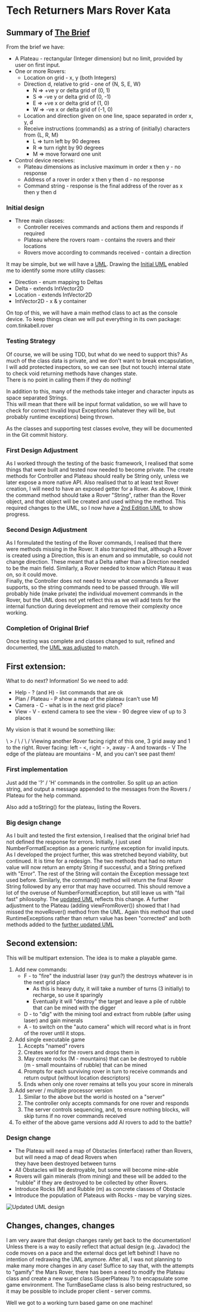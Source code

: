 # Tech Returners Mars Rover Kata

## Summary of [The Brief]() 

From the brief we have:
* A Plateau - rectangular (Integer dimension) but no limit, provided by user on first input.
* One or more Rovers:
  * Location on grid - x, y (both Integers)
  * Direction d, relative to grid - one of {N, S, E, W} 
    * N => +ve y or delta grid of (0, 1)
    * S => -ve y or delta grid of (0, -1)
    * E => +ve x or delta grid of (1, 0)
    * W => -ve x or delta grid of (-1, 0)
  * Location and direction given on one line, space separated in order x, y, d
  * Receive instructions (commands) as a string of (initially) characters from {L, R, M}
    * L => turn left by 90 degrees
    * R => turn right by 90 degrees
    * M => move forward one unit
* Control device receives:
  * Plateau dimensions as inclusive maximum in order x then y - no response
  * Address of a rover in order x then y then d - no response
  * Command string - response is the final address of the rover as x then y then d 

### Initial design

* Three main classes:
  * Controller receives commands and actions them and responds if required
  * Plateau where the rovers roam - contains the rovers and their locations
  * Rovers move according to commands received - contain a direction

It may be simple, but we will have a [UML](doc/Mars.drawio). 
Drawing the [Initial UML](doc/Mars1UML.jpg) enabled me to identify some more utility classes:

* Direction - enum mapping to Deltas
* Delta - extends IntVector2D
* Location - extends IntVector2D
* IntVector2D - x & y container

On top of this, we will have a main method class to act as the console device.
To keep things clean we will put everything in its own package: com.tinkabell.rover

### Testing Strategy

Of course, we will be using TDD, but what do we need to support this?  As much of the class data is private,
and we don't want to break encapsulation, I will add protected inspectors, so we can see (but not touch) 
internal state to check void returning methods have changes state.  
There is no point in calling them if they do nothing!

In addition to this, many of the methods take integer and character inputs as space separated Strings.  
This will mean that there will be input format validation, so we will have to check for correct 
Invalid Input Exceptions (whatever they will be, but probably runtime exceptions) being thrown.

As the classes and supporting test classes evolve, they will be documented in the Git commit history. 

### First Design Adjustment

As I worked through the testing of the basic framework, I realised that some things that were built and tested
now needed to become private.  The create methods for Controller and Plateau should really be String only, 
unless we later expose a more native API.  Also realised that to at least test Rover creation, I will need 
to have an exposed getter for a Rover.  As above, I think the command method should take a Rover "String", 
rather than the Rover object, and that object will be created and used withing the method.  This required changes 
to the UML, so I now have a [2nd Edition UML](doc/Mars2UML.jpg) to show progress.

### Second Design Adjustment

As I formulated the testing of the Rover commands, I realised that there were methods missing in the Rover.
It also transpired that, although a Rover is created using a Direction, this is an enum and so immutable, 
so could not change direction.  These meant that a Delta rather than a Direction needed to be the main field.
Similarly, a Rover needed to know which Plateau it was on, so it could move.  
Finally, the Controller does not need to know what commands a Rover supports, so the string commands 
need to be passed through.  We will probably hide (make private) the individual movement commands in the Rover,
but the UML does not yet reflect this as we will add tests for the internal function during development and remove
their complexity once working.

### Completion of Original Brief

Once testing was complete and classes changed to suit, refined and documented, 
the [UML was adjusted](doc/Mars4UML.jpg) to match.

## First extension:

What to do next?  Information! So we need to add:

* Help - ? (and H) - list commands that are ok
* Plan / Plateau - P show a map of the plateau (can't use M)
* Camera - C - what is in the next grid place?
* View - V - extend camera to see the view - 90 degree view of up to 3 places 

My vision is that it wound be something like:

\   > /
 \   /
  \ /
Viewing another Rover facing right of this one, 3 grid away and 1 to the right.
Rover facing: left - <, right - >, away - A and towards - V
The edge of the plateau are mountains - M, and you can't see past them!

### First implementation

Just add the '?' / 'H' commands in the controller.  So split up an action string, and output a message 
appended to the messages from the Rovers / Plateau for the help command.

Also add a toString() for the plateau, listing the Rovers.

### Big design change

As I built and tested the first extension, I realised that the original brief had not defined the response
for errors.  Initially, I just used NumberFormatException as a generic runtime exception for invalid inputs.
As I developed the project further, this was stretched beyond viability, but continued.  It is time for a redesign.
The two methods that had no return value will now return an empty String if successful, and a String prefixed with
"Error".  The rest of the String will contain the Exception message text used before.  Similarly, the command() 
method will return the final Rover String followed by any error that may have occurred. 
This should remove a lot of the overuse of NumberFormatException, but still leave us with "fail fast" philosophy.
The [updated UML](doc/Mars5UML.jpg) reflects this change.
A further adjustment to the Plateau (adding viewFromRover()) showed that I had missed the moveRover() method from the
UML.  Again this method that used RuntimeExceptions rather than return value has been "corrected" and both methods
added to the [further updated UML](doc/Mars6UML.jpg)

## Second extension:

This will be multipart extension.  The idea is to make a playable game.

1. Add new commands:
   * F - to "fire" the industrial laser (ray gun?) the destroys whatever is in the next grid place
     * As this is heavy duty, it will take a number of turns (3 initially) to recharge, so use it sparingly
     * Eventually it will "destroy" the target and leave a pile of rubble that can be mined with the digger
   * D - to "dig" with the mining tool and extract from rubble (after using laser) and gain minerals
   * A - to switch on the "auto camera" which will record what is in front of the rover until it stops.   
2. Add single executable game
   1. Accepts "named" rovers
   2. Creates world for the rovers and drops them in
   3. May create rocks (M - mountains) that can be destroyed to rubble (m - small mountains of rubble) that can be mined
   4. Prompts for each surviving rover in turn to receive commands and return output (without location descriptors)
   5. Ends when only one rover remains at tells you your score in minerals
3. Add server / multiple processor version
   1. Similar to the above but the world is hosted on a "server"
   2. The controller only accepts commands for one rover and responds
   3. The server controls sequencing, and, to ensure nothing blocks, will skip turns if no rover commands received
4. To either of the above game versions add AI rovers to add to the battle?

### Design change

* The Plateau will need a map of Obstacles (interface) rather than Rovers, but will need a map of dead Rovers when  
  they have been destroyed between turns
* All Obstacles will be destroyable, but some will become mine-able
* Rovers will gain minerals (from mining) and these will be added to the "rubble" if they are destroyed to be collected
  by other Rovers.
* Introduce Rocks (M) and Rubble (m) as concrete classes of Obstacle
* Introduce the population of Plateaus with Rocks - may be varying sizes.

![Updated UML design](doc/Mars7UML.jpg)

## Changes, changes, changes

I am very aware that design changes rarely get back to the documentation!  Unless there is a way to easily reflect
that actual design (e.g. Javadoc) the code moves on a pace and the external docs get left behind!
I have no intention of redrawing the UML anymore.  After all, I was not planning to make many more changes in any case!
Suffice to say that, with the attempts to "gamify" the Mars Rover, there has been a need to modify the  Plateau class
and create a new super class (SuperPlateau ?) to encapsulate some game environment.  The TurnBaseGame class is also 
being restructured, so it may be possible to include proper client - server comms.

Well we got to a working turn based game on one machine!

